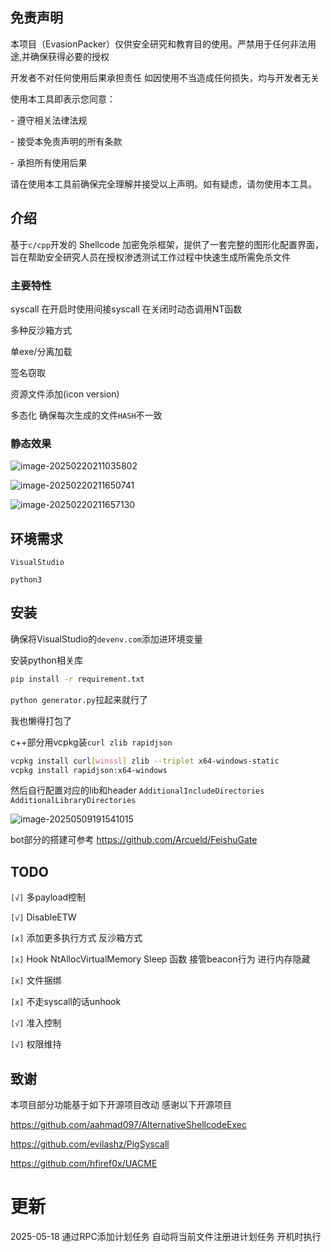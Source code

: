 ## 免责声明

本项目（EvasionPacker）仅供安全研究和教育目的使用。严禁用于任何非法用途,并确保获得必要的授权

开发者不对任何使用后果承担责任 如因使用不当造成任何损失，均与开发者无关

使用本工具即表示您同意：

  \- 遵守相关法律法规

  \- 接受本免责声明的所有条款

  \- 承担所有使用后果

请在使用本工具前确保完全理解并接受以上声明。如有疑虑，请勿使用本工具。

## 介绍

基于`c/cpp`开发的 Shellcode 加密免杀框架，提供了一套完整的图形化配置界面，旨在帮助安全研究人员在授权渗透测试工作过程中快速生成所需免杀文件

### 主要特性

syscall 在开启时使用间接syscall 在关闭时动态调用NT函数

多种反沙箱方式

单exe/分离加载

签名窃取

资源文件添加(icon version)

多态化 确保每次生成的文件`HASH`不一致

### 静态效果

![image-20250220211035802](https://img-host-arcueid.oss-cn-hangzhou.aliyuncs.com/img202502202113510.png)

![image-20250220211650741](https://img-host-arcueid.oss-cn-hangzhou.aliyuncs.com/img202502202116877.png)

![image-20250220211657130](https://img-host-arcueid.oss-cn-hangzhou.aliyuncs.com/img202502202116216.png)

## 环境需求

`VisualStudio`

`python3`

## 安装

确保将VisualStudio的`devenv.com`添加进环境变量

安装python相关库

```cmd
pip install -r requirement.txt 
```

`python generator.py`拉起来就行了

我也懒得打包了



c++部分用vcpkg装`curl zlib rapidjson`

```sh
vcpkg install curl[winssl] zlib --triplet x64-windows-static
vcpkg install rapidjson:x64-windows
```

然后自行配置对应的lib和header `AdditionalIncludeDirectories` `AdditionalLibraryDirectories`

![image-20250509191541015](https://img-host-arcueid.oss-cn-hangzhou.aliyuncs.com/img202505091915084.png)

bot部分的搭建可参考 https://github.com/Arcueld/FeishuGate

## TODO

`[√]` 多payload控制

`[√]` DisableETW

`[x]` 添加更多执行方式 反沙箱方式

`[x]` Hook NtAllocVirtualMemory Sleep 函数 接管beacon行为 进行内存隐藏

`[x]` 文件捆绑

`[x]` 不走syscall的话unhook

`[√]` 准入控制

`[√]` 权限维持

## 致谢

本项目部分功能基于如下开源项目改动 感谢以下开源项目



https://github.com/aahmad097/AlternativeShellcodeExec

https://github.com/evilashz/PigSyscall

https://github.com/hfiref0x/UACME

# 更新

2025-05-18 通过RPC添加计划任务 自动将当前文件注册进计划任务 开机时执行
